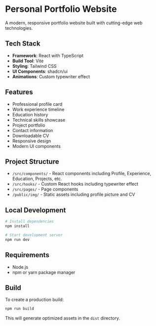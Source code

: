 # Personal Portfolio Website

A modern, responsive portfolio website built with cutting-edge web technologies.

## Tech Stack

- **Framework**: React with TypeScript
- **Build Tool**: Vite
- **Styling**: Tailwind CSS
- **UI Components**: shadcn/ui
- **Animations**: Custom typewriter effect

## Features

- Professional profile card
- Work experience timeline
- Education history
- Technical skills showcase
- Project portfolio
- Contact information
- Downloadable CV
- Responsive design
- Modern UI components

## Project Structure

- `/src/components/` - React components including Profile, Experience, Education, Projects, etc.
- `/src/hooks/` - Custom React hooks including typewriter effect
- `/src/pages/` - Page components
- `/public/img/` - Static assets including profile picture and CV

## Local Development

```bash
# Install dependencies
npm install

# Start development server
npm run dev
```

## Requirements

- Node.js
- npm or yarn package manager

## Build

To create a production build:

```bash
npm run build
```

This will generate optimized assets in the `dist` directory.
